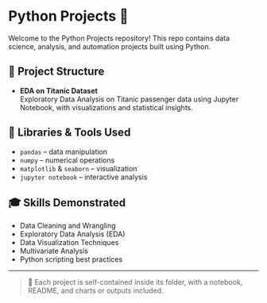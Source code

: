 # Python Projects 🐍

Welcome to the Python Projects repository! This repo contains data science, analysis, and automation projects built using Python.

## 📁 Project Structure

- **EDA on Titanic Dataset**  
  Exploratory Data Analysis on Titanic passenger data using Jupyter Notebook, with visualizations and statistical insights.

## 🧰 Libraries & Tools Used

- `pandas` – data manipulation
- `numpy` – numerical operations
- `matplotlib` & `seaborn` – visualization
- `jupyter notebook` – interactive analysis

## 🎓 Skills Demonstrated

- Data Cleaning and Wrangling
- Exploratory Data Analysis (EDA)
- Data Visualization Techniques
- Multivariate Analysis
- Python scripting best practices

---

> 📌 Each project is self-contained inside its folder, with a notebook, README, and charts or outputs included.
